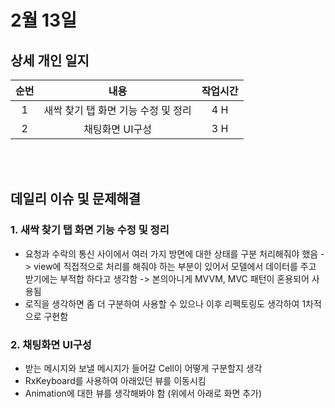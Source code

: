 # 2월 13일
## 상세 개인 일지 
|순번|내용|작업시간
|:---:|:-----:|:-------:
|1| 새싹 찾기 탭 화면 기능 수정 및 정리 | 4 H
|2| 채팅화면 UI구성 | 3 H


</br></br>
## 데일리 이슈 및 문제해결
### 1. 새싹 찾기 탭 화면 기능 수정 및 정리
  - 요청과 수락의 통신 사이에서 여러 가지 방면에 대한 상태를 구분 처리해줘야 했음 -> view에 직접적으로 처리를 해줘야 하는 부분이 있어서 모델에서 데이터를 주고 받기에는 부적합 하다고 생각함 -> 본의아니게 MVVM, MVC 패턴이 혼용되어 사용됨 
  - 로직을 생각하면 좀 더 구분하여 사용할 수 있으나 이후 리펙토링도 생각하여 1차적으로 구현함
### 2. 채팅화면 UI구성
  - 받는 메시지와 보낼 메시지가 들어갈 Cell이 어떻게 구분할지 생각
  - RxKeyboard를 사용하여 아래있던 뷰를 이동시킴
  - Animation에 대한 뷰를 생각해봐야 함 (위에서 아래로 화면 추가)
